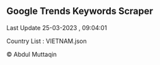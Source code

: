 

## Google Trends Keywords Scraper 
 
Last Update 25-03-2023 , 09:04:01

Country List :
VIETNAM.json



© Abdul Muttaqin 
